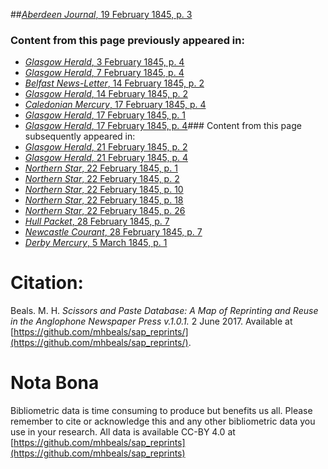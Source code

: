 ##[*Aberdeen Journal*, 19 February 1845, p. 3](https://mhbeals.github.io/sap_html/Aberdeen-Journal/Aberdeen-Journal-19-February-1845-p-3)

### Content from this page previously appeared in:
+ [*Glasgow Herald*, 3 February 1845, p. 4](https://mhbeals.github.io/sap_html/Glasgow-Herald/Glasgow-Herald-3-February-1845-p-4)
+ [*Glasgow Herald*, 7 February 1845, p. 4](https://mhbeals.github.io/sap_html/Glasgow-Herald/Glasgow-Herald-7-February-1845-p-4)
+ [*Belfast News-Letter*, 14 February 1845, p. 2](https://mhbeals.github.io/sap_html/Belfast-News-Letter/Belfast-News-Letter-14-February-1845-p-2)
+ [*Glasgow Herald*, 14 February 1845, p. 2](https://mhbeals.github.io/sap_html/Glasgow-Herald/Glasgow-Herald-14-February-1845-p-2)
+ [*Caledonian Mercury*, 17 February 1845, p. 4](https://mhbeals.github.io/sap_html/Caledonian-Mercury/Caledonian-Mercury-17-February-1845-p-4)
+ [*Glasgow Herald*, 17 February 1845, p. 1](https://mhbeals.github.io/sap_html/Glasgow-Herald/Glasgow-Herald-17-February-1845-p-1)
+ [*Glasgow Herald*, 17 February 1845, p. 4](https://mhbeals.github.io/sap_html/Glasgow-Herald/Glasgow-Herald-17-February-1845-p-4)### Content from this page subsequently appeared in:
+ [*Glasgow Herald*, 21 February 1845, p. 2](https://mhbeals.github.io/sap_html/Glasgow-Herald/Glasgow-Herald-21-February-1845-p-2)
+ [*Glasgow Herald*, 21 February 1845, p. 4](https://mhbeals.github.io/sap_html/Glasgow-Herald/Glasgow-Herald-21-February-1845-p-4)
+ [*Northern Star*, 22 February 1845, p. 1](https://mhbeals.github.io/sap_html/Northern-Star/Northern-Star-22-February-1845-p-1)
+ [*Northern Star*, 22 February 1845, p. 2](https://mhbeals.github.io/sap_html/Northern-Star/Northern-Star-22-February-1845-p-2)
+ [*Northern Star*, 22 February 1845, p. 10](https://mhbeals.github.io/sap_html/Northern-Star/Northern-Star-22-February-1845-p-10)
+ [*Northern Star*, 22 February 1845, p. 18](https://mhbeals.github.io/sap_html/Northern-Star/Northern-Star-22-February-1845-p-18)
+ [*Northern Star*, 22 February 1845, p. 26](https://mhbeals.github.io/sap_html/Northern-Star/Northern-Star-22-February-1845-p-26)
+ [*Hull Packet*, 28 February 1845, p. 7](https://mhbeals.github.io/sap_html/Hull-Packet/Hull-Packet-28-February-1845-p-7)
+ [*Newcastle Courant*, 28 February 1845, p. 7](https://mhbeals.github.io/sap_html/Newcastle-Courant/Newcastle-Courant-28-February-1845-p-7)
+ [*Derby Mercury*, 5 March 1845, p. 1](https://mhbeals.github.io/sap_html/Derby-Mercury/Derby-Mercury-5-March-1845-p-1)
                    
# Citation: 

Beals. M. H. *Scissors and Paste Database: A Map of Reprinting and Reuse in the Anglophone Newspaper Press v.1.0.1.* 2 June 2017. Available at [https://github.com/mhbeals/sap_reprints/](https://github.com/mhbeals/sap_reprints/). 
                    
# Nota Bona

Bibliometric data is time consuming to produce but benefits us all. Please remember to cite or acknowledge this and any other bibliometric data you use in your research. All data is available CC-BY 4.0 at [https://github.com/mhbeals/sap_reprints](https://github.com/mhbeals/sap_reprints)